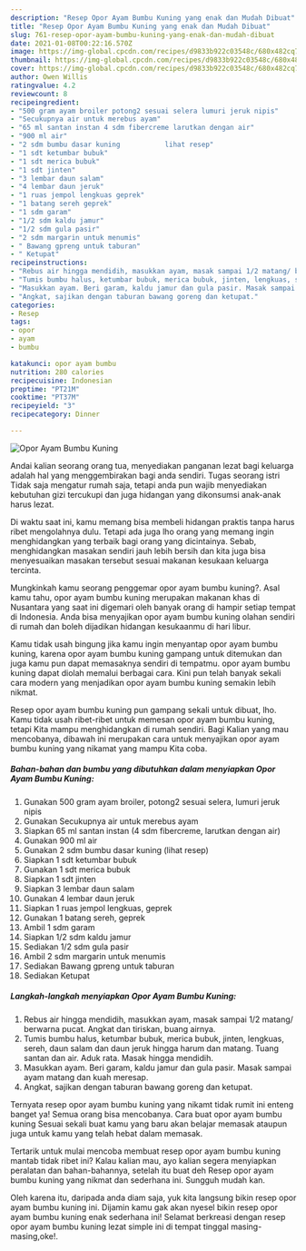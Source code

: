 ```yaml
---
description: "Resep Opor Ayam Bumbu Kuning yang enak dan Mudah Dibuat"
title: "Resep Opor Ayam Bumbu Kuning yang enak dan Mudah Dibuat"
slug: 761-resep-opor-ayam-bumbu-kuning-yang-enak-dan-mudah-dibuat
date: 2021-01-08T00:22:16.570Z
image: https://img-global.cpcdn.com/recipes/d9833b922c03548c/680x482cq70/opor-ayam-bumbu-kuning-foto-resep-utama.jpg
thumbnail: https://img-global.cpcdn.com/recipes/d9833b922c03548c/680x482cq70/opor-ayam-bumbu-kuning-foto-resep-utama.jpg
cover: https://img-global.cpcdn.com/recipes/d9833b922c03548c/680x482cq70/opor-ayam-bumbu-kuning-foto-resep-utama.jpg
author: Owen Willis
ratingvalue: 4.2
reviewcount: 8
recipeingredient:
- "500 gram ayam broiler potong2 sesuai selera lumuri jeruk nipis"
- "Secukupnya air untuk merebus ayam"
- "65 ml santan instan 4 sdm fibercreme larutkan dengan air"
- "900 ml air"
- "2 sdm bumbu dasar kuning           lihat resep"
- "1 sdt ketumbar bubuk"
- "1 sdt merica bubuk"
- "1 sdt jinten"
- "3 lembar daun salam"
- "4 lembar daun jeruk"
- "1 ruas jempol lengkuas geprek"
- "1 batang sereh geprek"
- "1 sdm garam"
- "1/2 sdm kaldu jamur"
- "1/2 sdm gula pasir"
- "2 sdm margarin untuk menumis"
- " Bawang gpreng untuk taburan"
- " Ketupat"
recipeinstructions:
- "Rebus air hingga mendidih, masukkan ayam, masak sampai 1/2 matang/ berwarna pucat. Angkat dan tiriskan, buang airnya."
- "Tumis bumbu halus, ketumbar bubuk, merica bubuk, jinten, lengkuas, sereh, daun salam dan daun jeruk hingga harum dan matang. Tuang santan dan air. Aduk rata. Masak hingga mendidih."
- "Masukkan ayam. Beri garam, kaldu jamur dan gula pasir. Masak sampai ayam matang dan kuah meresap."
- "Angkat, sajikan dengan taburan bawang goreng dan ketupat."
categories:
- Resep
tags:
- opor
- ayam
- bumbu

katakunci: opor ayam bumbu 
nutrition: 280 calories
recipecuisine: Indonesian
preptime: "PT21M"
cooktime: "PT37M"
recipeyield: "3"
recipecategory: Dinner

---
```



![Opor Ayam Bumbu Kuning](https://img-global.cpcdn.com/recipes/d9833b922c03548c/680x482cq70/opor-ayam-bumbu-kuning-foto-resep-utama.jpg)

Andai kalian seorang orang tua, menyediakan panganan lezat bagi keluarga adalah hal yang menggembirakan bagi anda sendiri. Tugas seorang istri Tidak saja mengatur rumah saja, tetapi anda pun wajib menyediakan kebutuhan gizi tercukupi dan juga hidangan yang dikonsumsi anak-anak harus lezat.

Di waktu  saat ini, kamu memang bisa membeli hidangan praktis tanpa harus ribet mengolahnya dulu. Tetapi ada juga lho orang yang memang ingin menghidangkan yang terbaik bagi orang yang dicintainya. Sebab, menghidangkan masakan sendiri jauh lebih bersih dan kita juga bisa menyesuaikan masakan tersebut sesuai makanan kesukaan keluarga tercinta. 



Mungkinkah kamu seorang penggemar opor ayam bumbu kuning?. Asal kamu tahu, opor ayam bumbu kuning merupakan makanan khas di Nusantara yang saat ini digemari oleh banyak orang di hampir setiap tempat di Indonesia. Anda bisa menyajikan opor ayam bumbu kuning olahan sendiri di rumah dan boleh dijadikan hidangan kesukaanmu di hari libur.

Kamu tidak usah bingung jika kamu ingin menyantap opor ayam bumbu kuning, karena opor ayam bumbu kuning gampang untuk ditemukan dan juga kamu pun dapat memasaknya sendiri di tempatmu. opor ayam bumbu kuning dapat diolah memalui berbagai cara. Kini pun telah banyak sekali cara modern yang menjadikan opor ayam bumbu kuning semakin lebih nikmat.

Resep opor ayam bumbu kuning pun gampang sekali untuk dibuat, lho. Kamu tidak usah ribet-ribet untuk memesan opor ayam bumbu kuning, tetapi Kita mampu menghidangkan di rumah sendiri. Bagi Kalian yang mau mencobanya, dibawah ini merupakan cara untuk menyajikan opor ayam bumbu kuning yang nikamat yang mampu Kita coba.

<!--inarticleads1-->

##### Bahan-bahan dan bumbu yang dibutuhkan dalam menyiapkan Opor Ayam Bumbu Kuning:

1. Gunakan 500 gram ayam broiler, potong2 sesuai selera, lumuri jeruk nipis
1. Gunakan Secukupnya air untuk merebus ayam
1. Siapkan 65 ml santan instan (4 sdm fibercreme, larutkan dengan air)
1. Gunakan 900 ml air
1. Gunakan 2 sdm bumbu dasar kuning           (lihat resep)
1. Siapkan 1 sdt ketumbar bubuk
1. Gunakan 1 sdt merica bubuk
1. Siapkan 1 sdt jinten
1. Siapkan 3 lembar daun salam
1. Gunakan 4 lembar daun jeruk
1. Siapkan 1 ruas jempol lengkuas, geprek
1. Gunakan 1 batang sereh, geprek
1. Ambil 1 sdm garam
1. Siapkan 1/2 sdm kaldu jamur
1. Sediakan 1/2 sdm gula pasir
1. Ambil 2 sdm margarin untuk menumis
1. Sediakan  Bawang gpreng untuk taburan
1. Sediakan  Ketupat




<!--inarticleads2-->

##### Langkah-langkah menyiapkan Opor Ayam Bumbu Kuning:

1. Rebus air hingga mendidih, masukkan ayam, masak sampai 1/2 matang/ berwarna pucat. Angkat dan tiriskan, buang airnya.
1. Tumis bumbu halus, ketumbar bubuk, merica bubuk, jinten, lengkuas, sereh, daun salam dan daun jeruk hingga harum dan matang. Tuang santan dan air. Aduk rata. Masak hingga mendidih.
1. Masukkan ayam. Beri garam, kaldu jamur dan gula pasir. Masak sampai ayam matang dan kuah meresap.
1. Angkat, sajikan dengan taburan bawang goreng dan ketupat.




Ternyata resep opor ayam bumbu kuning yang nikamt tidak rumit ini enteng banget ya! Semua orang bisa mencobanya. Cara buat opor ayam bumbu kuning Sesuai sekali buat kamu yang baru akan belajar memasak ataupun juga untuk kamu yang telah hebat dalam memasak.

Tertarik untuk mulai mencoba membuat resep opor ayam bumbu kuning mantab tidak ribet ini? Kalau kalian mau, ayo kalian segera menyiapkan peralatan dan bahan-bahannya, setelah itu buat deh Resep opor ayam bumbu kuning yang nikmat dan sederhana ini. Sungguh mudah kan. 

Oleh karena itu, daripada anda diam saja, yuk kita langsung bikin resep opor ayam bumbu kuning ini. Dijamin kamu gak akan nyesel bikin resep opor ayam bumbu kuning enak sederhana ini! Selamat berkreasi dengan resep opor ayam bumbu kuning lezat simple ini di tempat tinggal masing-masing,oke!.

